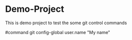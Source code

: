 # Demo-Project
This is demo project to test the some git control commands

#command 
git config-global user.name "My name"
